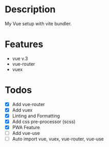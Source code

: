 # Description

My Vue setup with vite bundler.

# Features

- vue v.3
- vue-router
- vuex

# Todos

- [x] Add vue-router
- [x] Add vuex
- [x] Linting and Formatting
- [x] Add css pre-processor (scss)
- [x] PWA Feature
- [ ] Add vue-use
- [ ] Auto import vue, vuex, vue-router, vue-use
